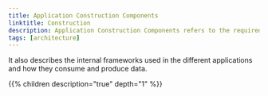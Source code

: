 ```yaml
---
title: Application Construction Components
linktitle: Construction 
description: Application Construction Components refers to the required components and configurations needed to create the different applications in the different solutions.
tags: [architecture]
---
```


It also describes the internal frameworks used in the different applications and how they consume and produce data.

{{% children description="true" depth="1" %}}

